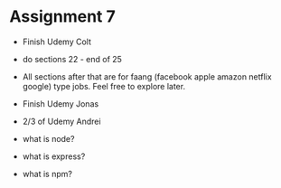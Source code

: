 # Assignment 7



- Finish Udemy Colt

-  do sections 22 - end of 25
- All sections after that are for faang (facebook apple amazon netflix google) type jobs. Feel free to explore later.

- Finish Udemy Jonas
- 2/3 of Udemy Andrei

- what is node?
- what is express?
- what is npm?